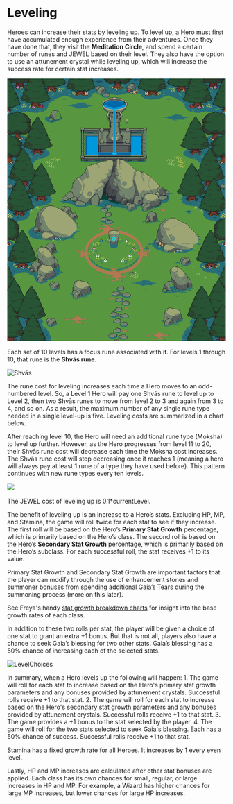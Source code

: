 # Leveling

Heroes can increase their stats by leveling up. To level up, a Hero must first have accumulated enough experience from their adventures. Once they have done that, they visit the **Meditation Circle**, and spend a certain number of runes and JEWEL based on their level. They also have the option to use an attunement crystal while leveling up, which will increase the success rate for certain stat increases.

![The Meditation Circle](<../../.gitbook/assets/mediation circle.png>)

Each set of 10 levels has a focus rune associated with it. For levels 1 through 10, that rune is the **Shvās rune**.

![Shvās](https://dfk-hv.b-cdn.net/art-assets/rune.gif)

The rune cost for leveling increases each time a Hero moves to an odd-numbered level. So, a Level 1 Hero will pay one Shvās rune to level up to Level 2, then two Shvās runes to move from level 2 to 3 and again from 3 to 4, and so on. As a result, the maximum number of any single rune type needed in a single level-up is five. Leveling costs are summarized in a chart below.

After reaching level 10, the Hero will need an additional rune type (Moksha) to level up further. However, as the Hero progresses from level 11 to 20, their Shvās rune cost will decrease each time the Moksha cost increases. The Shvās rune cost will stop decreasing once it reaches 1 (meaning a hero will always pay at least 1 rune of a type they have used before). This pattern continues with new rune types every ten levels.

![](../../.gitbook/assets/Meditation\_Quest\_no\_pic-1.png)

The JEWEL cost of leveling up is 0.1\*currentLevel.

The benefit of leveling up is an increase to a Hero’s stats. Excluding HP, MP, and Stamina, the game will roll twice for each stat to see if they increase. The first roll will be based on the Hero’s **Primary Stat Growth** percentage, which is primarily based on the Hero’s class. The second roll is based on the Hero’s **Secondary Stat Growth** percentage, which is primarily based on the Hero’s subclass. For each successful roll, the stat receives +1 to its value.

Primary Stat Growth and Secondary Stat Growth are important factors that the player can modify through the use of enhancement stones and summoner bonuses from spending additional Gaia’s Tears during the summoning process (more on this later).

See Freya's handy [stat growth breakdown charts](https://docs.google.com/spreadsheets/d/1jfG6E6otW1V6ZLQycF5DumoBr\_LrpQaz7cTmDPpwV2s/edit#gid=655220330) for insight into the base growth rates of each class.

In addition to these two rolls per stat, the player will be given a choice of one stat to grant an extra +1 bonus. But that is not all, players also have a chance to seek Gaia’s blessing for two other stats. Gaia’s blessing has a 50% chance of increasing each of the selected stats.

![LevelChoices](https://user-images.githubusercontent.com/91647016/136141588-22152842-d295-4859-964f-80376be24d26.png)

In summary, when a Hero levels up the following will happen: 1. The game will roll for each stat to increase based on the Hero's primary stat growth parameters and any bonuses provided by attunement crystals. Successful rolls receive +1 to that stat. 2. The game will roll for each stat to increase based on the Hero's secondary stat growth parameters and any bonuses provided by attunement crystals. Successful rolls receive +1 to that stat. 3. The game provides a +1 bonus to the stat selected by the player. 4. The game will roll for the two stats selected to seek Gaia's blessing. Each has a 50% chance of success. Successful rolls receive +1 to that stat.

Stamina has a fixed growth rate for all Heroes. It increases by 1 every even level.

Lastly, HP and MP increases are calculated after other stat bonuses are applied. Each class has its own chances for small, regular, or large increases in HP and MP. For example, a Wizard has higher chances for large MP increases, but lower chances for large HP increases.
